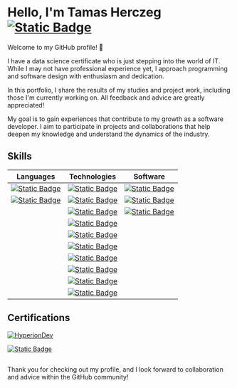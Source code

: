 # Hello, I'm Tamas Herczeg [![Static Badge](https://img.shields.io/badge/Check%20my%20LinkedIn%20profile-Follow?style=social&logo=LinkedIn)](https://linkedin.com/in/herczeg-tamas/)
          
Welcome to my GitHub profile! 👋

I have a data science certificate who is just stepping into the world of IT. While I may not have professional experience yet, I approach programming and software design with enthusiasm and dedication.

In this portfolio, I share the results of my studies and project work, including those I'm currently working on. All feedback and advice are greatly appreciated!

My goal is to gain experiences that contribute to my growth as a software developer. I aim to participate in projects and collaborations that help deepen my knowledge and understand the dynamics of the industry.

## Skills

| **Languages** |  **Technologies** |**Software** | 
| :---:          | :---:              | :---:        | 
| [![Static Badge](https://img.shields.io/badge/C%23-white?style=plastic&logo=csharp&logoColor=%23512BD4)](https://www.hackerrank.com/certificates/e6ff95828d15) | [![Static Badge](https://img.shields.io/badge/Pandas-white?style=plastic&logo=pandas&labelColor=%23150458)](https://pandas.pydata.org/) | [![Static Badge](https://img.shields.io/badge/Microsoft%20SQL%20Server-white?style=plastic&logo=microsoftsqlserver&logoColor=%23CC2927&labelColor=white&color=%23CC2927)](https://www.microsoft.com/en-us/sql-server) |
| [![Static Badge](https://img.shields.io/badge/Python-white?style=plastic&logo=python&logoColor=%233776AB)](https://www.hackerrank.com/certificates/3e8e6087fee4) | [![Static Badge](https://img.shields.io/badge/NumPy-white?style=plastic&logo=NumPy&labelColor=%23013243)](https://numpy.org/) | [![Static Badge](https://img.shields.io/badge/Visual%20Studio-white?style=plastic&logo=visualstudio&logoColor=%235C2D91&labelColor=white&color=%235C2D91)](https://visualstudio.microsoft.com/) |
| | [![Static Badge](https://img.shields.io/badge/spaCy-%2309A3D5?style=plastic&logo=spacy&logoColor=%2309A3D5&labelColor=white)](https://spacy.io/) | [![Static Badge](https://img.shields.io/badge/Visual%20Studio%20Code-white?style=plastic&logo=visualstudiocode&logoColor=%23007ACC&labelColor=white&color=%23007ACC)](https://code.visualstudio.com/) |
| | [![Static Badge](https://img.shields.io/badge/.NET-white?style=plastic&logo=dotnet&labelColor=%23512BD4)](https://dotnet.microsoft.com/en-us/) | |
| | [![Static Badge](https://img.shields.io/badge/HTML-white?style=plastic&logo=html5&logoColor=%23E34F26)](https://en.wikipedia.org/wiki/HTML5) | |
| | [![Static Badge](https://img.shields.io/badge/CSS-white?style=plastic&logo=css3&logoColor=%231572B6)](https://en.wikipedia.org/wiki/CSS) | |
| | [![Static Badge](https://img.shields.io/badge/JavaScript-white?style=plastic&logo=javascript&logoColor=%23F7DF1E&labelColor=black)](https://en.wikipedia.org/wiki/JavaScript) | |
| | [![Static Badge](https://img.shields.io/badge/Bootstrap-white?style=plastic&logo=bootstrap&logoColor=%237952B3&labelColor=white&color=%237952B3)](https://getbootstrap.com/) | |
| | [![Static Badge](https://img.shields.io/badge/Laravel-white?style=plastic&logo=Laravel&logoColor=%23FF2D20&labelColor=white&color=%23FF2D20)](https://laravel.com/) | |
| | [![Static Badge](https://img.shields.io/badge/Angular-white?style=plastic&logo=angular&logoColor=%230F0F11&labelColor=white&color=%230F0F11)](https://angular.io/) | |



## Certifications


[![HyperionDev](https://github.com/scktom/scktom/assets/23421135/b3798d24-4b83-44ee-8335-d34aec343651)](https://www.hyperiondev.com/certificate/3154/certificate-of-completion?intent=view)

[![Static Badge](https://img.shields.io/badge/Cisco%20CCNA-white?style=plastic&logo=cisco&labelColor=white)](https://github.com/scktom/scktom/assets/23421135/57f07dd5-ef18-49e8-a08d-9b62ce97927b)

## 
Thank you for checking out my profile, and I look forward to collaboration and advice within the GitHub community!
<!--
**scktom/scktom** is a ✨ _special_ ✨ repository because its `README.md` (this file) appears on your GitHub profile.

Here are some ideas to get you started:

- 🔭 I’m currently working on ...
- 🌱 I’m currently learning ...
- 👯 I’m looking to collaborate on ...
- 🤔 I’m looking for help with ...
- 💬 Ask me about ...
- 📫 How to reach me: ...
- 😄 Pronouns: ...
- ⚡ Fun fact: ...
-->
